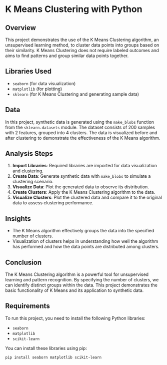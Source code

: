 # K Means Clustering with Python

## Overview
This project demonstrates the use of the K Means Clustering algorithm, an unsupervised learning method, to cluster data points into groups based on their similarity. K Means Clustering does not require labeled outcomes and aims to find patterns and group similar data points together.

## Libraries Used
- `seaborn` (for data visualization)
- `matplotlib` (for plotting)
- `sklearn` (for K Means Clustering and generating sample data)

## Data
In this project, synthetic data is generated using the `make_blobs` function from the `sklearn.datasets` module. The dataset consists of 200 samples with 2 features, grouped into 4 clusters. The data is visualized before and after clustering to demonstrate the effectiveness of the K Means algorithm.

## Analysis Steps
1. **Import Libraries**: Required libraries are imported for data visualization and clustering.
2. **Create Data**: Generate synthetic data with `make_blobs` to simulate a clustering scenario.
3. **Visualize Data**: Plot the generated data to observe its distribution.
4. **Create Clusters**: Apply the K Means Clustering algorithm to the data.
5. **Visualize Clusters**: Plot the clustered data and compare it to the original data to assess clustering performance.

## Insights
- The K Means algorithm effectively groups the data into the specified number of clusters.
- Visualization of clusters helps in understanding how well the algorithm has performed and how the data points are distributed among clusters.

## Conclusion
The K Means Clustering algorithm is a powerful tool for unsupervised learning and pattern recognition. By specifying the number of clusters, we can identify distinct groups within the data. This project demonstrates the basic functionality of K Means and its application to synthetic data.

## Requirements
To run this project, you need to install the following Python libraries:
- `seaborn`
- `matplotlib`
- `scikit-learn`

You can install these libraries using pip:

```bash
pip install seaborn matplotlib scikit-learn
